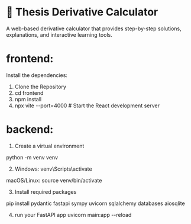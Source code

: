 # 📘 Thesis Derivative Calculator

A web-based derivative calculator that provides step-by-step solutions, explanations, and interactive learning tools.

# frontend:
Install the dependencies:
1. Clone the Repository
2. cd frontend
3. npm install
4. npx vite --port=4000 # Start the React development server

# backend:
1. Create a virtual environment
   
  python -m venv venv
  
2. Windows:
  venv\Scripts\activate

  macOS/Linux:
  source venv/bin/activate
  
3. Install required packages
   
  pip install pydantic fastapi sympy uvicorn sqlalchemy databases aiosqlite
  
4. run your FastAPI app
uvicorn main:app --reload
